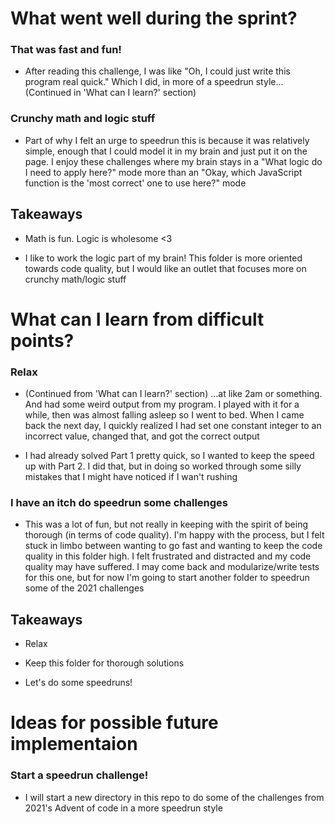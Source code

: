 # What went well during the sprint?

### That was fast and fun!

- After reading this challenge, I was like "Oh, I could just write this program real quick." Which I did, in more of a speedrun style... (Continued in 'What can I learn?' section) 

### Crunchy math and logic stuff

- Part of why I felt an urge to speedrun this is because it was relatively simple, enough that I could model it in my brain and just put it on the page. I enjoy these challenges where my brain stays in a "What logic do I need to apply here?" mode more than an "Okay, which JavaScript function is the 'most correct' one to use here?" mode

## Takeaways

- Math is fun. Logic is wholesome <3

- I like to work the logic part of my brain! This folder is more oriented towards code quality, but I would like an outlet that focuses more on crunchy math/logic stuff

# What can I learn from difficult points?

### Relax

- (Continued from 'What can I learn?' section) ...at like 2am or something. And had some weird output from my program. I played with it for a while, then was almost falling asleep so I went to bed. When I came back the next day, I quickly realized I had set one constant integer to an incorrect value, changed that, and got the correct output

- I had already solved Part 1 pretty quick, so I wanted to keep the speed up with Part 2. I did that, but in doing so worked through some silly mistakes that I might have noticed if I wan't rushing

### I have an itch do speedrun some challenges

- This was a lot of fun, but not really in keeping with the spirit of being thorough (in terms of code quality). I'm happy with the process, but I felt stuck in limbo between wanting to go fast and wanting to keep the code quality in this folder high. I felt frustrated and distracted and my code quality may have suffered. I may come back and modularize/write tests for this one, but for now I'm going to start another folder to speedrun some of the 2021 challenges

## Takeaways

- Relax

- Keep this folder for thorough solutions

- Let's do some speedruns!

# Ideas for possible future implementaion

### Start a speedrun challenge!

- I will start a new directory in this repo to do some of the challenges from 2021's Advent of code in a more speedrun style
